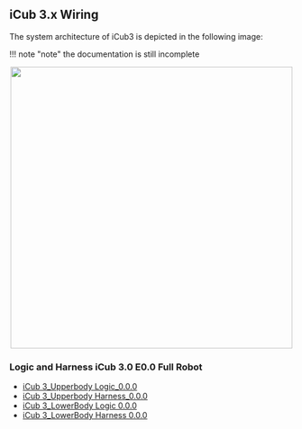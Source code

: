 ## iCub 3.x Wiring 

The system architecture of iCub3 is depicted in the following image:

!!! note "note"
    the documentation is still incomplete
    
<center> <img src ="../img/Architecture_iCub3.0.png" width=500>
         
</center>

### Logic and Harness iCub 3.0 E0.0 Full Robot 
- [iCub 3_Upperbody Logic_0.0.0](https://github.com/icub-tech-iit/electronics-public/blob/master/projects/robots/iCub3.0/iCub%203_14432_Upperbody%20Logic.pdf)
- [iCub 3_Upperbody Harness_0.0.0](https://github.com/icub-tech-iit/electronics-public/blob/master/projects/robots/iCub3.0/iCub%203_10360_Upperbody%20Harness.pdf)
- [iCub 3_LowerBody Logic 0.0.0](https://github.com/icub-tech-iit/electronics-public/blob/master/projects/robots/iCub3.0/iCub%203_10681_LowerBody%20Logic.pdf)
- [iCub 3_LowerBody Harness 0.0.0](https://github.com/icub-tech-iit/electronics-public/blob/master/projects/robots/iCub3.0/iCub%203_14433_Lowerbody%20Harness.pdf) 